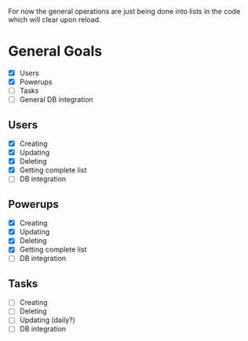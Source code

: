 For now the general operations are just being done into lists in the code which will clear upon reload.


# General Goals
- [x] Users
- [x] Powerups
- [ ] Tasks
- [ ] General DB integration

## Users
- [x] Creating
- [x] Updating
- [x] Deleting
- [x] Getting complete list
- [ ] DB integration

## Powerups
- [x] Creating
- [x] Updating
- [x] Deleting
- [x] Getting complete list
- [ ] DB integration

## Tasks
- [ ] Creating
- [ ] Deleting
- [ ] Updating (daily?)
- [ ] DB integration
